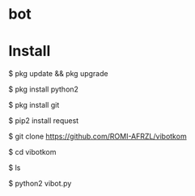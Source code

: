 # bot

# Install

$ pkg update && pkg upgrade

$ pkg install python2

$ pkg install git

$ pip2 install request

$ git clone https://github.com/ROMI-AFRZL/vibotkom 

$ cd vibotkom

$ ls

$ python2 vibot.py
